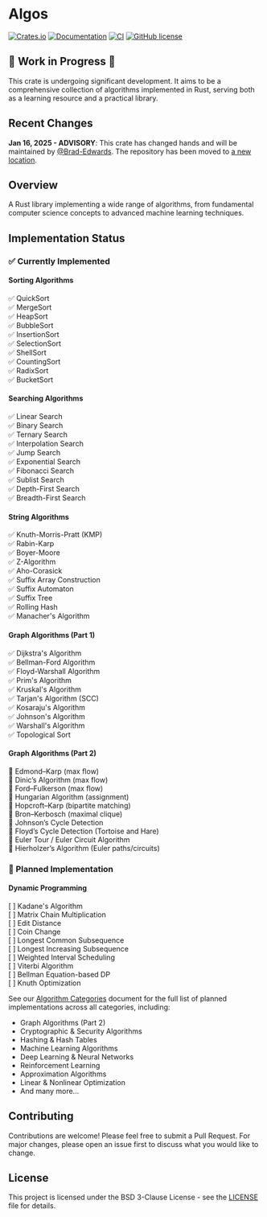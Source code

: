 # Algos

[![Crates.io](https://img.shields.io/crates/v/algos.svg)](https://crates.io/crates/algos)
[![Documentation](https://docs.rs/algos/badge.svg)](https://docs.rs/algos)
[![CI](https://github.com/Brad-Edwards/algos/actions/workflows/ci.yml/badge.svg)](https://github.com/Brad-Edwards/algos/actions/workflows/ci.yml)
[![GitHub license](https://img.shields.io/github/license/Brad-Edwards/algos.svg)](https://github.com/Brad-Edwards/algos/blob/master/LICENSE)

## 🚧 Work in Progress 🚧

This crate is undergoing significant development. It aims to be a comprehensive collection of algorithms implemented in Rust, serving both as a learning resource and a practical library.

## Recent Changes

**Jan 16, 2025 - ADVISORY**: This crate has changed hands and will be maintained by [@Brad-Edwards](https://github.com/Brad-Edwards). The repository has been moved to [a new location](https://github.com/Brad-Edwards/algos).

## Overview

A Rust library implementing a wide range of algorithms, from fundamental computer science concepts to advanced machine learning techniques.

## Implementation Status

### ✅ Currently Implemented

#### Sorting Algorithms

✅ QuickSort  
✅ MergeSort  
✅ HeapSort  
✅ BubbleSort  
✅ InsertionSort  
✅ SelectionSort  
✅ ShellSort  
✅ CountingSort  
✅ RadixSort  
✅ BucketSort  

#### Searching Algorithms

✅ Linear Search  
✅ Binary Search  
✅ Ternary Search  
✅ Interpolation Search  
✅ Jump Search  
✅ Exponential Search  
✅ Fibonacci Search  
✅ Sublist Search  
✅ Depth-First Search  
✅ Breadth-First Search  

#### String Algorithms

✅ Knuth-Morris-Pratt (KMP)  
✅ Rabin-Karp  
✅ Boyer-Moore  
✅ Z-Algorithm  
✅ Aho-Corasick  
✅ Suffix Array Construction  
✅ Suffix Automaton  
✅ Suffix Tree  
✅ Rolling Hash  
✅ Manacher's Algorithm  

#### Graph Algorithms (Part 1)

✅ Dijkstra's Algorithm  
✅ Bellman-Ford Algorithm  
✅ Floyd-Warshall Algorithm  
✅ Prim's Algorithm  
✅ Kruskal's Algorithm  
✅ Tarjan's Algorithm (SCC)  
✅ Kosaraju's Algorithm  
✅ Johnson's Algorithm  
✅ Warshall's Algorithm  
✅ Topological Sort  

#### Graph Algorithms (Part 2)

🚧 Edmond–Karp (max flow)  
🚧 Dinic’s Algorithm (max flow)  
🚧 Ford–Fulkerson (max flow)  
🚧 Hungarian Algorithm (assignment)  
🚧 Hopcroft–Karp (bipartite matching)  
🚧 Bron–Kerbosch (maximal clique)  
🚧 Johnson’s Cycle Detection  
🚧 Floyd’s Cycle Detection (Tortoise and Hare)  
🚧 Euler Tour / Euler Circuit Algorithm  
🚧 Hierholzer’s Algorithm (Euler paths/circuits)

### 🚧 Planned Implementation

#### Dynamic Programming

[ ] Kadane's Algorithm  
[ ] Matrix Chain Multiplication  
[ ] Edit Distance  
[ ] Coin Change  
[ ] Longest Common Subsequence  
[ ] Longest Increasing Subsequence  
[ ] Weighted Interval Scheduling  
[ ] Viterbi Algorithm  
[ ] Bellman Equation-based DP  
[ ] Knuth Optimization  

See our [Algorithm Categories](notes/specifications/ALGORITHM-CATEGORIES.md) document for the full list of planned implementations across all categories, including:

- Graph Algorithms (Part 2)
- Cryptographic & Security Algorithms
- Hashing & Hash Tables
- Machine Learning Algorithms
- Deep Learning & Neural Networks
- Reinforcement Learning
- Approximation Algorithms
- Linear & Nonlinear Optimization
- And many more...

## Contributing

Contributions are welcome! Please feel free to submit a Pull Request. For major changes, please open an issue first to discuss what you would like to change.

## License

This project is licensed under the BSD 3-Clause License - see the [LICENSE](LICENSE) file for details.
